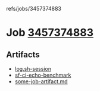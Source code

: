 refs/jobs/3457374883

# Job [3457374883](https://github.com/rokmoln/support-firecloud/runs/3457374883?check_suite_focus=true)

## Artifacts

* [log.sh-session](log.sh-session)
* [sf-ci-echo-benchmark](sf-ci-echo-benchmark)
* [some-job-artifact.md](some-job-artifact.md)

